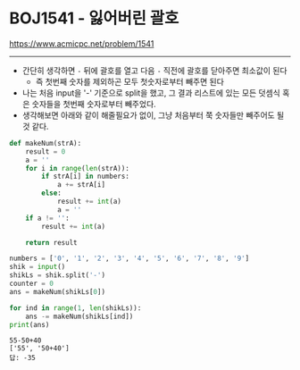 # BOJ1541 - 잃어버린 괄호

https://www.acmicpc.net/problem/1541

---

- 간단히 생각하면 `-` 뒤에 괄호를 열고 다음 `-` 직전에 괄호를 닫아주면 최소값이 된다
  - 즉 첫번째 숫자를 제외하곤 모두 첫숫자로부터 빼주면 된다
- 나는 처음 input을 '-' 기준으로 split을 했고, 그 결과 리스트에 있는 모든 덧셈식 혹은 숫자들을 첫번째 숫자로부터 빼주었다.
- 생각해보면 아래와 같이 해줄필요가 없이, 그냥 처음부터 쭉 숫자들만 빼주어도 될 것 같다.

```python
def makeNum(strA):
    result = 0
    a = ''
    for i in range(len(strA)):
        if strA[i] in numbers:
            a += strA[i]
        else:
            result += int(a)
            a = ''
    if a != '':
        result += int(a)

    return result

numbers = ['0', '1', '2', '3', '4', '5', '6', '7', '8', '9']
shik = input()
shikLs = shik.split('-')
counter = 0
ans = makeNum(shikLs[0])

for ind in range(1, len(shikLs)):
    ans -= makeNum(shikLs[ind])
print(ans)
```

```
55-50+40
['55', '50+40']
답: -35
```

